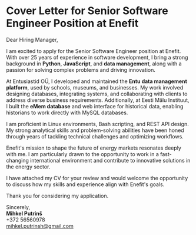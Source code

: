 # Cover Letter for Senior Software Engineer Position at Enefit  

Dear Hiring Manager,  

I am excited to apply for the Senior Software Engineer position at Enefit. With over 25 years of experience in software development, I bring a strong background in **Python**, **JavaScript**, and **data management**, along with a passion for solving complex problems and driving innovation.  

At Entusiastid OÜ, I developed and maintained the **Entu data management platform**, used by schools, museums, and businesses. My work involved designing databases, integrating systems, and collaborating with clients to address diverse business requirements. Additionally, at Eesti Mälu Instituut, I built the **eMem database** and web interface for historical data, enabling historians to work directly with MySQL databases.  

I am proficient in Linux environments, Bash scripting, and REST API design. My strong analytical skills and problem-solving abilities have been honed through years of tackling technical challenges and optimizing workflows.  

Enefit's mission to shape the future of energy markets resonates deeply with me. I am particularly drawn to the opportunity to work in a fast-changing international environment and contribute to innovative solutions in the energy sector.  

I have attached my CV for your review and would welcome the opportunity to discuss how my skills and experience align with Enefit's goals.  

Thank you for considering my application.  

Sincerely,  
**Mihkel Putrinš**  
+372 56560978  
[mihkel.putrinsh@gmail.com](mailto:mihkel.putrinsh@gmail.com)
